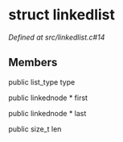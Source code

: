 # struct linkedlist

*Defined at src/linkedlist.c#14*

## Members

public list_type type

public linkednode * first

public linkednode * last

public size_t len



